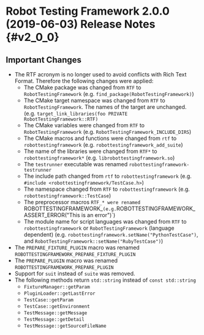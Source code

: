 Robot Testing Framework 2.0.0 (2019-06-03) Release Notes               {#v2_0_0}
========================================================

Important Changes
-----------------

* The RTF acronym is no longer used to avoid conflicts with Rich Text Format.
  Therefore the following changes were applied:
  * The CMake package was changed from `RTF` to `RobotTestingFramework`
    (e.g. `find_package(RobotTestingFramework)`)
  * The CMake target namespace was changed from `RTF` to
    `RobotTestingFramework`. The names of the target are unchanged.
    (e.g. `target_link_libraries(foo PRIVATE RobotTestingFramework::RTF)`
  * The CMake variables were changed from `RTF` to `RobotTestingFramework`
    (e.g. `RobotTestingFramework_INCLUDE_DIRS`)
  * The CMake macros and functions were changed from `rtf` to
    `robottestingframework`
    (e.g. `robottestingframework_add_suite`)
  * The name of the libraries were changed from `RTF*` to
    `robottestingframework*`
    (e.g. `librobottestingframework.so`)
  * The `testrunner` executable was renamed `robottestingframework-testrunner`
  * The include path changed from `rtf` to `robottestingframework`
    (e.g. `#include <robottestingframework/TestCase.h>`)
  * The namespace changed from `RTF` to `robottestingframework`
    (e.g. `robottestingframework::TestCase`)
  * The preprocessor macros `RTF_* were renamed `ROBOTTESTINGFRAMEWORK_`
    (e.g. `ROBOTTESTINGFRAMEWORK_ASSERT_ERROR("This is an error")`)
  * The module name for script languages was changed from `RTF` to
    `robottestingframework` or `RobotTestingFramework` (language dependent)
    (e.g. `robottestingframework.setName("PythonTestCase")`, and
    `RobotTestingFramework::setName("RubyTestCase")`)
* The `PREPARE_FIXTURE_PLUGIN` macro was renamed
  `ROBOTTESTINGFRAMEWORK_PREPARE_FIXTURE_PLUGIN`
* The `PREPARE_PLUGIN` macro was renamed `ROBOTTESTINGFRAMEWORK_PREPARE_PLUGIN`
* Support for `suit` instead of `suite` was removed.
* The following methods return `std::string` instead of `const std::string`
  * `FixtureManager::getParam`
  * `PluginLoader::getLastError`
  * `TestCase::getParam`
  * `TestCase::getEnvironment`
  * `TestMessage::getMessage`
  * `TestMessage::getDetail`
  * `TestMessage::getSourceFileName`
